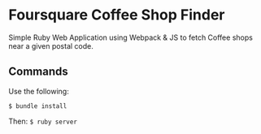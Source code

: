 # Foursquare Coffee Shop Finder
Simple Ruby Web Application using Webpack & JS to fetch Coffee shops near a given postal code.

## Commands
Use the following:

```$ bundle install```

Then:
```$ ruby server```

